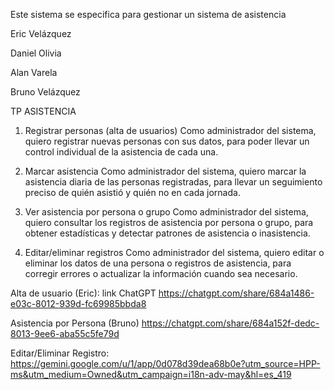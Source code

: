 Este sistema se especifica para gestionar un sistema de asistencia


Eric Velázquez

Daniel Olivia

Alan Varela

Bruno Velázquez



TP ASISTENCIA

1. Registrar personas (alta de usuarios)
Como administrador del sistema, quiero registrar nuevas personas con sus datos, para poder llevar un control individual de la asistencia de cada una.

2. Marcar asistencia
Como administrador del sistema, quiero marcar la asistencia diaria de las personas registradas, para llevar un seguimiento preciso de quién asistió y quién no en cada jornada.

3. Ver asistencia por persona o grupo
Como administrador del sistema, quiero consultar los registros de asistencia por persona o grupo, para obtener estadísticas y detectar patrones de asistencia o inasistencia.

4. Editar/eliminar registros
Como administrador del sistema, quiero editar o eliminar los datos de una persona o registros de asistencia, para corregir errores o actualizar la información cuando sea necesario.

Alta de usuario (Eric): link ChatGPT https://chatgpt.com/share/684a1486-e03c-8012-939d-fc69985bbda8

Asistencia por Persona (Bruno) https://chatgpt.com/share/684a152f-dedc-8013-9ee6-aba55c5fe79d

Editar/Eliminar Registro: https://gemini.google.com/u/1/app/0d078d39dea68b0e?utm_source=HPP-ms&utm_medium=Owned&utm_campaign=i18n-adv-may&hl=es_419
